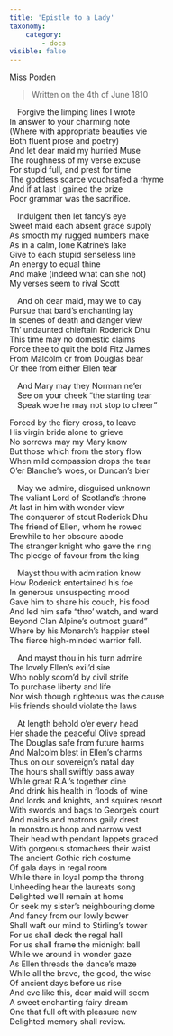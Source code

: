 ```yaml
---
title: 'Epistle to a Lady'
taxonomy:
    category:
        - docs
visible: false
---
```


<div class="author">Miss Porden</div>

> Written on the 4th of June 1810 
  
&emsp;Forgive the limping lines I wrote  
In answer to your charming note  
(Where with appropriate beauties vie  
Both fluent prose and poetry)  
And let dear maid my hurried Muse  
The roughness of my verse excuse  
For stupid full, and prest for time  
The goddess scarce vouchsafed a rhyme  
And if at last I gained the prize  
Poor grammar was the sacrifice.  
  
&emsp;Indulgent then let fancy’s eye  
Sweet maid each absent grace supply  
As smooth my rugged numbers make  
As in a calm, lone Katrine’s lake  
Give to each stupid senseless line  
An energy to equal thine  
And make (indeed what can she not)  
My verses seem to rival Scott  
  
&emsp;And oh dear maid, may we to day  
Pursue that bard’s enchanting lay  
In scenes of death and danger view  
Th’ undaunted chieftain Roderick Dhu  
This time may no domestic claims  
Force thee to quit the bold Fitz James  
From Malcolm or from Douglas bear  
Or thee from either Ellen tear  
  
&emsp;And Mary may they Norman ne’er  
&emsp;See on your cheek “the starting tear  
&emsp;Speak woe he may not stop to cheer”  
  
Forced by the fiery cross, to leave   
His virgin bride alone to grieve  
No sorrows may my Mary know  
But those which from the story flow  
When mild compassion drops the tear  
O’er Blanche’s woes, or Duncan’s bier  
  
&emsp;May we admire, disguised unknown  
The valiant Lord of Scotland’s throne  
At last in him with wonder view  
The conqueror of stout Roderick Dhu  
The friend of Ellen, whom he rowed  
Erewhile to her obscure abode  
The stranger knight who gave the ring  
The pledge of favour from the king  
  
&emsp;Mayst thou with admiration know  
How Roderick entertained his foe  
In generous unsuspecting mood  
Gave him to share his couch, his food  
And led him safe “thro’ watch, and ward  
Beyond Clan Alpine’s outmost guard”  
Where by his Monarch’s happier steel  
The fierce high-minded warrior fell.  
  
&emsp;And mayst thou in his turn admire  
The lovely Ellen’s exil’d sire  
Who nobly scorn’d by civil strife  
To purchase liberty and life  
Nor wish though righteous was the cause  
His friends should violate the laws  
  
&emsp;At length behold o’er every head  
Her shade the peaceful Olive spread  
The Douglas safe from future harms  
And Malcolm blest in Ellen’s charms  
Thus on our sovereign’s natal day  
The hours shall swiftly pass away  
While great R.A.’s together dine  
And drink his health in floods of wine  
And lords and knights, and squires resort  
With swords and bags to George’s court  
And maids and matrons gaily drest  
In monstrous hoop and narrow vest  
Their head with pendant lappets graced  
With gorgeous stomachers their waist  
The ancient Gothic rich costume  
Of gala days in regal room  
While there in loyal pomp the throng  
Unheeding hear the laureats song  
Delighted we’ll remain at home  
Or seek my sister’s neighbouring dome  
And fancy from our lowly bower  
Shall waft our mind to Stirling’s tower  
For us shall deck the regal hall  
For us shall frame the midnight ball  
While we around in wonder gaze  
As Ellen threads the dance’s maze  
While all the brave, the good, the wise  
Of ancient days before us rise  
And eve like this, dear maid will seem  
A sweet enchanting fairy dream  
One that full oft with pleasure new  
Delighted memory shall review.